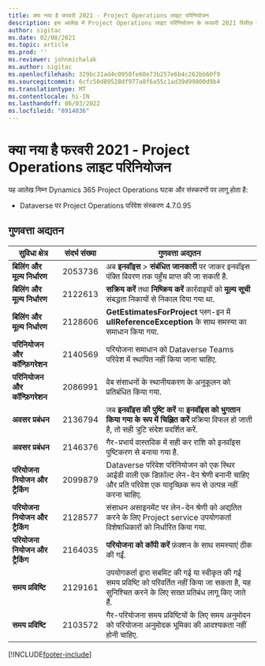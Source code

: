 ```yaml
---
title: क्या नया है फरवरी 2021 - Project Operations लाइट परिनियोजन
description: इस आलेख में Project Operations लाइट परिनियोजन के फरवरी 2021 रिलीज़ में उपलब्ध गुणवत्ता अद्यतनों के बारे में जानकारी दी गई है.
author: sigitac
ms.date: 02/08/2021
ms.topic: article
ms.prod: ''
ms.reviewer: johnmichalak
ms.author: sigitac
ms.openlocfilehash: 329bc31ad4c0958fe60e73b257e6b4c262bb60f9
ms.sourcegitcommit: 6cfc50d89528df977a8f6a55c1ad39d99800d9b4
ms.translationtype: MT
ms.contentlocale: hi-IN
ms.lasthandoff: 06/03/2022
ms.locfileid: "8914036"
---
```

# <a name="whats-new-february-2021---project-operations-lite-deployment"></a>क्या नया है फरवरी 2021 - Project Operations लाइट परिनियोजन

यह आलेख निम्न Dynamics 365 Project Operations घटक और संस्करणों पर लागू होता है:

  - Dataverse पर Project Operations परिवेश संस्करण 4.7.0.95

## <a name="quality-updates"></a>गुणवत्ता अद्यतन

| **सुविधा क्षेत्र** | **संदर्भ संख्या** | **गुणवत्ता अद्यतन** |
| --- | --- | --- |
| **बिलिंग और मूल्य निर्धारण** | 2053736 | अब **इनवॉइस** > **संबंधित जानकारी** पर जाकर इनवॉइस पंक्ति विवरण तक पहुँच प्राप्त की जा सकती है. |
| **बिलिंग और मूल्य निर्धारण** | 2122613 | **सक्रिय करें** तथा **निष्क्रिय करें** कार्रवाइयों को **मूल्य सूची** संबद्धता निकायों से निकाल दिया गया था. |
| **बिलिंग और मूल्य निर्धारण** | 2128606 | **GetEstimatesForProject** प्लग-इन में **ullReferenceException** के साथ समस्या का समाधान किया गया. |
| **परिनियोजन और कॉन्फ़िगरेशन** | 2140569 | परियोजना समाधान को Dataverse Teams परिवेश में स्थापित नहीं किया जाना चाहिए. |
| **परिनियोजन और कॉन्फ़िगरेशन** | 2086991 | वेब संसाधनों के स्थानीयकरण के अनुकूलन को प्रतिबंधित किया गया. |
| **अवसर प्रबंधन** | 2136794 | जब **इनवॉइस की पुष्टि करें** या **इनवॉइस को भुगतान किया गया के रूप में चिह्नित करें** प्रक्रिया विफल हो जाती है, तो सही त्रुटि संदेश प्रदर्शित करें. |
| **अवसर प्रबंधन** | 2146376 | गैर-प्रभार्य वास्तविक में सही कर राशि को इनवॉइस पुष्टिकरण से बनाया गया है. |
| **परियोजना नियोजन और ट्रैकिंग** | 2099879 | Dataverse परिवेश परिनियोजन को एक स्थिर आईडी वाली एक डिफ़ॉल्ट लेन-देन श्रेणी बनानी चाहिए और प्रति परिवेश एक यादृच्छिक रूप से उत्पन्न नहीं करना चाहिए. |
| **परियोजना नियोजन और ट्रैकिंग** | 2128577 | संसाधन असाइनमेंट पर लेन-देन श्रेणी को अद्यतित करने के लिए Project service उपयोगकर्ता विशेषाधिकारों को निर्धारित किया गया. |
| **परियोजना नियोजन और ट्रैकिंग** | 2164035 | **परियोजना को कॉपी करें** फ़ंक्शन के साथ समस्याएं ठीक की गईं. |
| **समय प्रविष्टि** | 2129161 | उपयोगकर्ता द्वारा सबमिट की गई या स्वीकृत की गई समय प्रविष्टि को परिवर्तित नहीं किया जा सकता है, यह सुनिश्चित करने के लिए सख्त प्रतिबंध लागू किए जाते हैं. |
| **समय प्रविष्टि** | 2103572 | गैर-परियोजना समय प्रविष्टियों के लिए समय अनुमोदन को परियोजना अनुमोदक भूमिका की आवश्यकता नहीं होनी चाहिए. |


[!INCLUDE[footer-include](../../includes/footer-banner.md)]
